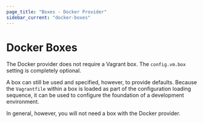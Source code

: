 ```yaml
---
page_title: "Boxes - Docker Provider"
sidebar_current: "docker-boxes"
---
```


# Docker Boxes

The Docker provider does not require a Vagrant box. The `config.vm.box`
setting is completely optional.

A box can still be used and specified, however, to provide defaults.
Because the `Vagrantfile` within a box is loaded as part of the
configuration loading sequence, it can be used to configure the
foundation of a development environment.

In general, however, you will not need a box with the Docker provider.
